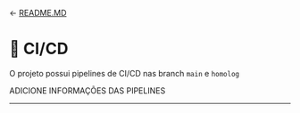 <- [README.MD](../README.MD)

# **🐙 CI/CD**

O projeto possui pipelines de CI/CD nas branch `main` e `homolog`

ADICIONE INFORMAÇÕES DAS PIPELINES

---